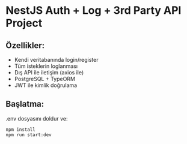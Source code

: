 # NestJS Auth + Log + 3rd Party API Project

## Özellikler:
- Kendi veritabanında login/register
- Tüm isteklerin loglanması
- Dış API ile iletişim (axios ile)
- PostgreSQL + TypeORM
- JWT ile kimlik doğrulama

## Başlatma:
.env dosyasını doldur ve:
```
npm install
npm run start:dev
```
